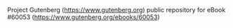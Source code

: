 Project Gutenberg (https://www.gutenberg.org) public repository for
eBook #60053 (https://www.gutenberg.org/ebooks/60053)
